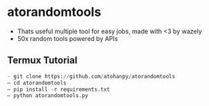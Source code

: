 # **atorandomtools**
- Thats useful multiple tool for easy jobs, made with <3 by wazely
- 50x random tools powered by APIs

## **Termux Tutorial**
```python
- git clone https://github.com/atohanpy/atorandomtools
— cd atorandomtools
— pip install -r requirements.txt
— python atorandomtools.py
